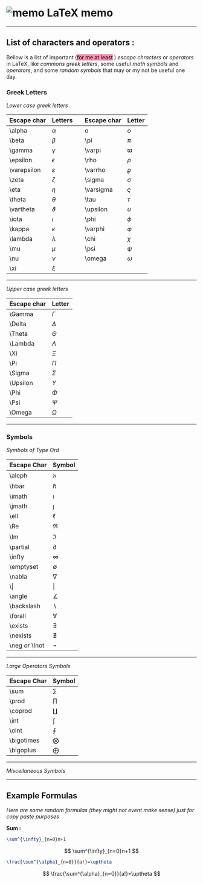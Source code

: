 # ![memo](https://github.githubassets.com/images/icons/emoji/unicode/1f4dd.png) LaTeX memo

---
## List of characters and operators :

Bellow is a list of important (<mark style="background: #FF5582A6;">for me at least</mark> ) *escape chracters* or *operators* in LaTeX, like *commons greek letters*, some useful *math symbols* and *operators*, and some *random symbols* that may or my not be useful one day.
### Greek Letters

*Lower case greek letters*

| Escape char  | Letters       |     | Escape char | Letter      | 
|:------------ |:------------- | --- |:----------- |:----------- |
| \\alpha      | $\alpha$      |     | o           | $o$         |
| \\beta       | $\beta$       |     | \\pi        | $\pi$       |
| \\gamma      | $\gamma$      |     | \\varpi     | $\varpi$    |
| \\epsilon    | $\epsilon$    |     | \\rho       | $\rho$      |
| \\varepsilon | $\varepsilon$ |     | \\varrho    | $\varrho$   |
| \\zeta       | $\zeta$       |     | \\sigma     | $\sigma$    |
| \\eta        | $\eta$        |     | \\varsigma  | $\varsigma$ |
| \\theta      | $\theta$      |     | \\tau       | $\tau$      |
| \\vartheta   | $\vartheta$   |     | \\upsilon   | $\upsilon$  |
| \\iota       | $\iota$       |     | \\phi       | $\phi$      |
| \\kappa      | $\kappa$      |     | \\varphi    | $\varphi$   |
| \\lambda     | $\lambda$     |     | \\chi       | $\chi$      |
| \\mu         | $\mu$         |     | \\psi       | $\psi$      |
| \\nu         | $\nu$         |     | \\omega     | $\omega$    |
| \\xi         | $\xi$         |     |             |             |

---

*Upper case greek letters*


| Escape char | Letter     | 
| ----------- | ---------- |
| \\Gamma     | $\Gamma$   |
| \\Delta     | $\Delta$   |
| \\Theta     | $\Theta$   |
| \\Lambda    | $\Lambda$  |
| \\Xi        | $\Xi$      |
| \\Pi        | $\Pi$      |
| \\Sigma     | $\Sigma$   |
| \\Upsilon   | $\Upsilon$ |
| \\Phi       | $\Phi$     |
| \\Psi       | $\Psi$     |
| \\Omega     | $\Omega$   |

--- 
### Symbols

*Symbols of Type Ord*

| Escape Char       | Symbol      |
| ----------------- | ------------ |
| \\aleph           | $\aleph$     |
| \\hbar            | $\hbar$      |
| \\imath           | $\imath$     |
| \\jmath           | $\jmath$     |
| \\ell             | $\ell$       |
| \\Re              | $\Re$        |
| \\Im              | $\Im$        |
| \\partial         | $\partial$   |
| \\infty           | $\infty$     |
| \\emptyset        | $\emptyset$  |
| \\nabla           | $\nabla$     |
| \\\|              | $\|$         |
| \\angle           | $\angle$     |
| \\backslash       | $\backslash$ |
| \\forall          | $\forall$    |
| \\exists          | $\exists$    |
| \\nexists         | $\nexists$   |
| \\neg *or* \\lnot | $\lnot$      |

---
*Large Operators Symbols*

| Escape Char | Symbol       |
| ----------- | ------------ |
| \\sum       | $\sum$       |
| \\prod      | $\prod$      |
| \\coprod    | $\coprod$    |
| \\int       | $\int$       |
| \\oint      | $\oint$      |
| \\bigotimes | $\bigotimes$ |
| \\bigoplus  | $\bigoplus$  |


---

*Miscellaneous Symbols*

---

## Example Formulas

*Here are some random formulas (they might not event make sense) just for copy paste purposes*

**Sum :**
```LaTeX
\sum^{\infty}_{n=0}n+1
```
$$
\sum^{\infty}_{n=0}n+1
$$
```LaTeX
\frac{\sum^{\alpha}_{n=0}}{a!}=\uptheta
```
$$
\frac{\sum^{\alpha}_{n=0}}{a!}=\uptheta
$$

